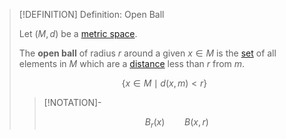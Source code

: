 >[!DEFINITION] Definition: Open Ball
>
>Let $(M, d)$ be a [metric space](Metric%20Space.md).
>
>The **open ball** of radius $r$ around a given $x \in M$ is the [set](../../../Set%20Theory/Set.md) of all elements in $M$ which are a [distance](Metric%20Space.md) less than $r$ from $m$.
>
>$$\{x \in M \mid d(x, m)  \lt r\}$$
>
>>[!NOTATION]-
>>
>>$$B_r(x) \qquad B(x, r)$$
>>
>